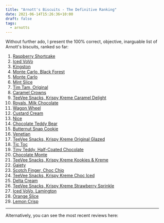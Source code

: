 ```yaml
---
title: "Arnott's Biscuits - The Definitive Ranking"
date: 2021-06-14T15:26:36+10:00
draft: false
tags:
  - arnotts
---
```


Without further ado, I present the 100% correct, objective, inarguable list of Arnott's biscuits, ranked so far:

1. [Raspberry Shortcake](/arnotts/raspberry_shortcake)
1. [Iced VoVo](/arnotts/iced_vovo)
1. [Kingston](/arnotts/kingston)
1. [Monte Carlo, Black Forest](/arnotts/monte_carlo_black_forest)
1. [Monte Carlo](/arnotts/monte_carlo)
1. [Mint Slice](/arnotts/mint_slice)
1. [Tim Tam, Original](/arnotts/tim_tam_original)
1. [Caramel Crowns](/arnotts/caramel_crowns)
1. [TeeVee Snacks, Krispy Kreme Caramel Delight](/arnotts/tee_vee_caramel_delight)
1. [Royals, Milk Chocolate](/arnotts/royals_milk)
1. [Wagon Wheel](/arnotts/wagon_wheel)
1. [Custard Cream](/arnotts/custard_cream)
1. [Nice](/arnotts/nice)
1. [Chocolate Teddy Bear](/arnotts/choc_teddy_bear)
1. [Butternut Snap Cookie](/arnotts/butternut_snap_cookie)
1. [Venetian](/arnotts/venetian)
1. [TeeVee Snacks, Krispy Kreme Original Glazed](/arnotts/tee_vee_original_glazed)
1. [Tic Toc](/arnotts/tic_toc)
1. [Tiny Teddy, Half-Coated Chocolate](/arnotts/tiny_teddy_half_coated)
1. [Chocolate Monte](/arnotts/chocolate_monte)
1. [TeeVee Snacks, Krispy Kreme Kookies & Kreme](/arnotts/tee_vee_kookies_kreme)
1. [Gaiety](/arnotts/gaiety)
1. [Scotch Finger, Choc Chip](/arnotts/scotch_finger_choc_chip)
1. [TeeVee Snacks, Krispy Kreme Choc Iced](/arnotts/tee_vee_choc_iced)
1. [Delta Cream](/arnotts/delta_cream)
1. [TeeVee Snacks, Krispy Kreme Strawberry Sprinkle](/arnotts/tee_vee_strawberry_sprinkle)
1. [Iced VoVo, Lamington](/arnotts/iced_vovo_lamington)
1. [Orange Slice](/arnotts/orange_slice)
1. [Lemon Crisp](/arnotts/lemon_crisp)

---

Alternatively, you can see the most recent reviews here:

<!-- Hugo seems to include a post summary list here by default -->